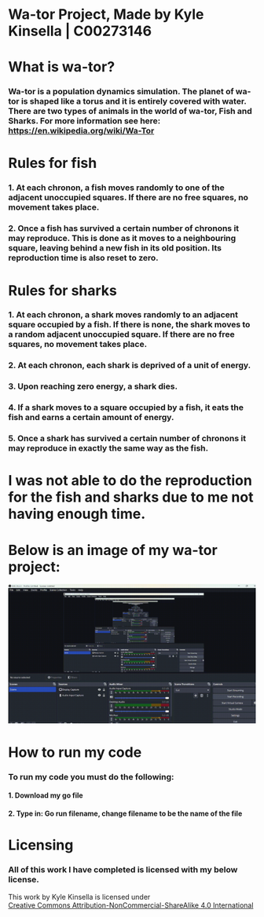 # Wa-tor Project, Made by Kyle Kinsella | C00273146

# What is wa-tor?
### Wa-tor is a population dynamics simulation. The planet of wa-tor is shaped like a torus and it is entirely covered with water. There are two types of animals in the world of wa-tor, Fish and Sharks. For more information see here: https://en.wikipedia.org/wiki/Wa-Tor

# Rules for fish
### 1. At each chronon, a fish moves randomly to one of the adjacent unoccupied squares. If there are no free squares, no movement takes place.<br>
### 2. Once a fish has survived a certain number of chronons it may reproduce. This is done as it moves to a neighbouring square, leaving behind a new fish in its old position. Its reproduction time is also reset to zero.<br>

# Rules for sharks
### 1. At each chronon, a shark moves randomly to an adjacent square occupied by a fish. If there is none, the shark moves to a random adjacent unoccupied square. If there are no free squares, no movement takes place.<br>
### 2. At each chronon, each shark is deprived of a unit of energy.<br>
### 3. Upon reaching zero energy, a shark dies.<br>
### 4. If a shark moves to a square occupied by a fish, it eats the fish and earns a certain amount of energy.<br>
### 5. Once a shark has survived a certain number of chronons it may reproduce in exactly the same way as the fish.

# I was not able to do the reproduction for the fish and sharks due to me not having enough time. 

# Below is an image of my wa-tor project:
![Kyle Kinsella Wa-tor simulation project](assets/kylekwa-torproject.gif)

# How to run my code
### To run my code you must do the following:
#### 1. Download my go file
#### 2. Type in: Go run filename, change filename to be the name of the file

# Licensing
### All of this work I have completed is licensed with my below license.
<p xmlns:cc="http://creativecommons.org/ns#" >This work by <span property="cc:attributionName">Kyle Kinsella</span> is licensed under <a href="https://creativecommons.org/licenses/by-nc-sa/4.0/?ref=chooser-v1" target="_blank" rel="license noopener noreferrer" style="display:inline-block;">Creative Commons Attribution-NonCommercial-ShareAlike 4.0 International<img style="height:22px!important;margin-left:3px;vertical-align:text-bottom;" src="https://mirrors.creativecommons.org/presskit/icons/cc.svg?ref=chooser-v1" alt=""><img style="height:22px!important;margin-left:3px;vertical-align:text-bottom;" src="https://mirrors.creativecommons.org/presskit/icons/by.svg?ref=chooser-v1" alt=""><img style="height:22px!important;margin-left:3px;vertical-align:text-bottom;" src="https://mirrors.creativecommons.org/presskit/icons/nc.svg?ref=chooser-v1" alt=""><img style="height:22px!important;margin-left:3px;vertical-align:text-bottom;" src="https://mirrors.creativecommons.org/presskit/icons/sa.svg?ref=chooser-v1" alt=""></a></p> 